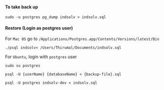 #### To take back up

    sudo -u postgres pg_dump indsolv > indsolv.sql

#### Restore (Login as postgres user)

For `Mac OS` go to `/Applications/Postgres.app/Contents/Versions/latest/Bin`

    ./psql indsolv< /Users/Thirumal/Documents/indsolv.sql 

For `Ubuntu`, login with `postgres` user

    sudo su postgres

    psql -U {userName} {databaseName} < {backup-file}.sql 

    psql -U postgres indsolv-dev < indsolv.sql



